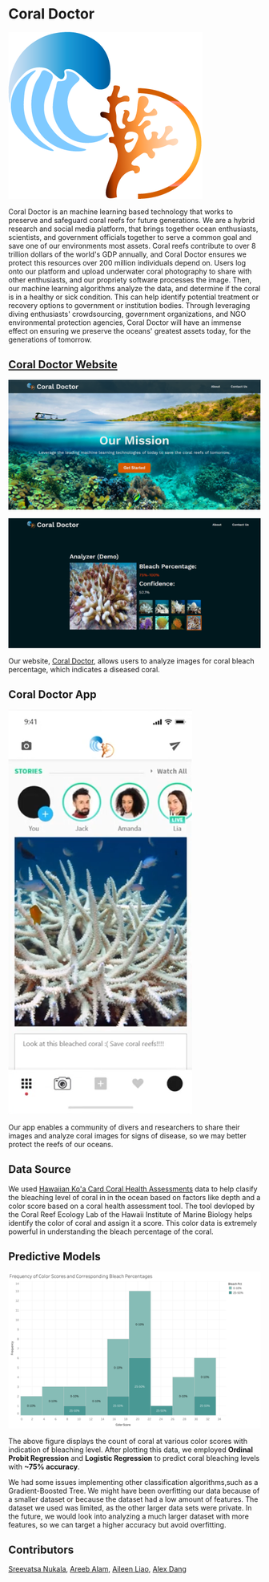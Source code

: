 # Coral Doctor

![Color Doctor Logo](coral_doctor.png?raw=true "Title")

Coral Doctor is an machine learning based technology that works to preserve and safeguard coral reefs for future generations. We are a hybrid research and  social media platform, that brings together ocean enthusiasts, scientists, and government officials together to serve a common goal and save one of our environments most assets. Coral reefs contribute to over 8 trillion dollars of the world's GDP annually, and Coral Doctor ensures we protect this resources over 200 million individuals depend on. Users log onto our platform and upload underwater coral photography to share with other enthusiasts, and our propriety software processes the image. Then, our machine learning algorithms analyze the data, and determine if the coral is in a healthy or sick condition. This can help identify potential treatment or recovery options to government or institution bodies. Through leveraging diving enthusiasts' crowdsourcing, government organizations, and NGO environmental protection agencies, Coral Doctor will have an immense effect on ensuring we preserve the oceans' greatest assets today, for the generations of tomorrow.

## [Coral Doctor Website](https://tropylium.github.io/coral_doctor/)

![Color Doctor Website](coral_site.png?raw=true "Title")

![Color Doctor Website 2](coral_site_2.png?raw=true "Title")

Our website, [Coral Doctor](https://tropylium.github.io/coral_doctor/), allows users to analyze images for coral bleach percentage, which indicates a diseased coral.

## Coral Doctor App

![Color Doctor App](coral_doctor_app.png?raw=true "Title")

Our app enables a community of divers and researchers to share their images and analyze coral images for signs of disease, so we may better protect the
reefs of our oceans.

## Data Source

We used [Hawaiian Ko'a Card Coral Health Assessments](https://data.noaa.gov/dataset/dataset/hawaiian-koa-card-coral-health-assessments1) data to help clasify the bleaching level of coral in in the ocean based on factors like depth and a color score based on a 
coral health assessment tool. The tool devloped by the Coral Reef Ecology Lab of the Hawaii Institute of Marine Biology helps identify the color of coral
and assign it a score. This color data is extremely powerful in understanding the bleach percentage of the coral.

## Predictive Models

![Color and Bleaching Percentage](bleach_pct_prediction/color_bleach_pct.png?raw=true "Title")

The above figure displays the count of coral at various color scores with indication of bleaching level. After plotting this data, we employed **Ordinal
Probit Regression** and **Logistic Regression** to predict coral bleaching levels with **~75% accuracy**. 

We had some issues implementing other classification algorithms,such as a Gradient-Boosted Tree. We might have been overfitting our data because of a 
smaller dataset or because the dataset had a low amount of features. The dataset we used was limited, as the other larger data sets were private. In the future, we would look into analyzing a much larger dataset with more features, so we can target a higher accuracy but avoid overfitting.

## Contributors

[Sreevatsa Nukala](https://github.com/Sreevatsa03), [Areeb Alam](https://github.com/qareeb19), [Aileen Liao](https://github.com/aileenliao03), [Alex Dang](https://github.com/tropylium)
